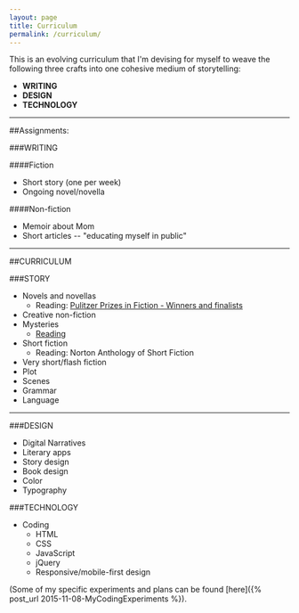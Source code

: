 ```yaml
---
layout: page
title: Curriculum
permalink: /curriculum/
---
```


This is an evolving curriculum that I'm devising for myself to weave the following three crafts into one cohesive medium of storytelling:

* **WRITING**
* **DESIGN**
* **TECHNOLOGY**

***

<div class="assignments">

##Assignments:

###WRITING

####Fiction

* Short story (one per week)
* Ongoing novel/novella

####Non-fiction

* Memoir about Mom
* Short articles -- "educating myself in public"
  
</div>

***

##CURRICULUM

###STORY

* Novels and novellas
  * Reading: [Pulitzer Prizes in Fiction - Winners and finalists](http://www.pulitzer.org/bycat/Fiction)
* Creative non-fiction
* Mysteries
  * [Reading](http://martinhillortiz.blogspot.com/2015/04/cwa-mwa-and-mwj-mystery-novels-that.html)
* Short fiction
  * Reading: Norton Anthology of Short Fiction
* Very short/flash fiction
* Plot
* Scenes
* Grammar
* Language

***


###DESIGN

* Digital Narratives
* Literary apps
* Story design
* Book design
* Color
* Typography


###TECHNOLOGY

* Coding
  * HTML
  * CSS
  * JavaScript
  * jQuery
  * Responsive/mobile-first design
  
(Some of my specific experiments and plans can be found [here]({% post_url 2015-11-08-MyCodingExperiments %}).